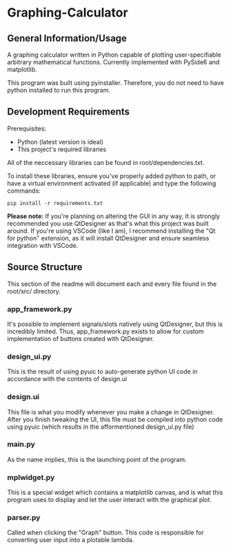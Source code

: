 # Graphing-Calculator

## General Information/Usage
A graphing calculator written in Python capable of plotting user-specifiable arbitrary mathematical functions. Currently implemented with PySide6 and matplotlib.

This program was built using pyinstaller. Therefore, you do not need to have python installed to run this program.

## Development Requirements
Prerequisites:
- Python (latest version is ideal) 
- This project's required libraries

All of the neccessary libraries can be found in root/dependencies.txt.

To install these libraries, ensure you've properly added python to path, or have a virtual environment activated (if applicable) and type the following commands:
```
pip install -r requirements.txt
```

**Please note:** If you're planning on altering the GUI in any way, It is strongly recommended you use QtDesigner as that's what this project was built around. If you're using VSCode (like I am), I recommend installing the "Qt for python" extension, as it will install QtDesigner and ensure seamless integration with VSCode.



## Source Structure
This section of the readme will document each and every file found in the root/src/ directory.

### app_framework.py
It's possible to implement signals/slots natively using QtDesigner, but this is incredibly limited. Thus, app_framework.py exists to allow for custom implementation of buttons created with QtDesigner.

### design_ui.py
This is the result of using pyuic to auto-generate python UI code in accordance with the contents of design.ui

### design.ui
This file is what you modify whenever you make a change in QtDesigner. After you finish tweaking the UI, this file must be compiled into python code using pyuic (which results in the afformentioned design_ui.py file)

### main.py
As the name implies, this is the launching point of the program.

### mplwidget.py
This is a special widget which contains a matplotlib canvas, and is what this program uses to display and let the user interact with the graphical plot.

### parser.py
Called when clicking the "Graph" button. This code is responsible for converting user input into a plotable lambda.